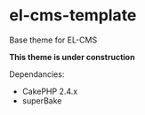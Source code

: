 el-cms-template
===============

Base theme for EL-CMS

**This theme is under construction**

Dependancies:
 - CakePHP 2.4.x
 - superBake